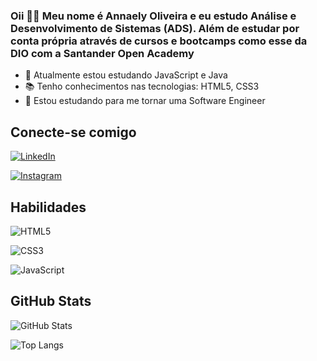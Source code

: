 ### Oii 🐱‍💻 Meu nome é Annaely Oliveira e eu estudo Análise e Desenvolvimento de Sistemas (ADS). Além de estudar por conta própria através de cursos e bootcamps como esse da DIO com a Santander Open Academy

- 🌱 Atualmente estou estudando JavaScript e Java
- 📚 Tenho conhecimentos nas tecnologias: HTML5, CSS3
- 🚀 Estou estudando para me tornar uma Software Engineer

## Conecte-se comigo
[![LinkedIn](https://img.shields.io/badge/LinkedIn-0077B5?style=for-the-badge&logo=linkedin&logoColor=white)](https://www.linkedin.com/in/annaelyoliveira/) 

[![Instagram](https://img.shields.io/badge/-Instagram-%23E4405F?style=for-the-badge&logo=instagram&logoColor=white)](https://www.instagram.com/annaelyoliveira/)
## Habilidades
![HTML5](https://img.shields.io/badge/HTML5-E34F26?style=for-the-badge&logo=html5&logoColor=white)

![CSS3](https://img.shields.io/badge/CSS3-1572B6?style=for-the-badge&logo=css3&logoColor=white)

![JavaScript](https://img.shields.io/badge/JavaScript-F7DF1E?style=for-the-badge&logo=javascript&logoColor=black)

## GitHub Stats

![GitHub Stats](https://github-readme-stats.vercel.app/api?username=annaelyoliveira&theme=transparent&bg_color=000&border_color=30A3DC&show_icons=true&icon_color=30A3DC&title_color=E94D5F&text_color=FFF&hide_title=true) 

![Top Langs](https://github-readme-stats-git-masterrstaa-rickstaa.vercel.app/api/top-langs/?username=annaelyoliveira&bg_color=000&border_color=30A3DC&title_color=E94D5F&text_color=FFF)